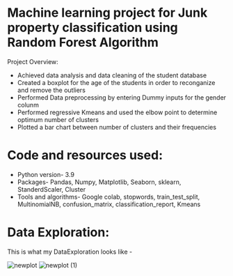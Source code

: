 # Machine learning project for Junk property classification using Random Forest Algorithm 
Project Overview:
<ul>
<li> Achieved data analysis and data cleaning of the student database  </li>
  <li> Created a boxplot for the age of the students in order to reconganize and remove the outliers </li>
  <li> Performed Data preprocessing by entering Dummy inputs for the gender colunm </li>
  <li> Performed regressive Kmeans and used the elbow point to determine optimum number of clusters </li>
  <li> Plotted a bar chart between number of clusters and their frequencies </li> 
</ul>

# Code and resources used:
<ul>
  <li>Python version- 3.9</li>
  <li>Packages- Pandas, Numpy, Matplotlib, Seaborn, sklearn, StanderdScaler, Cluster</li>
  <li> Tools and algorithms- Google colab, stopwords, train_test_split, MultinomialNB, confusion_matrix, classification_report, Kmeans </li> 
</ul>

# Data Exploration:
This is what my DataExploration looks like -

![newplot](/images/sms-1.png)
![newplot (1)](/images/sms-2.png)




